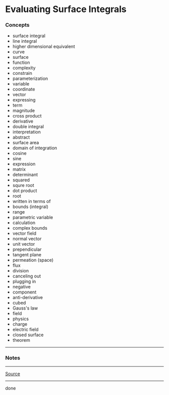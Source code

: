 # Evaluating Surface Integrals

### Concepts

- surface integral
- line integral
- higher dimensional equivalent
- curve
- surface
- function
- complexity
- constrain
- parameterization
- variable
- coordinate
- vector
- expressing
- term
- magnitude
- cross product
- derivative
- double integral
- interpretation
- abstract
- surface area
- domain of integration
- cosine
- sine
- expression
- matrix
- determinant
- squared
- squre root
- dot product
- root
- written in terms of
- bounds (integral)
- range
- parametric variable
- calculation
- complex bounds
- vector field
- normal vector
- unit vector
- prependicular
- tangent plane
- permeation (space)
- flux
- division
- canceling out
- plugging in
- negative
- component
- anti-derivative
- cubed
- Gauss's law
- field
- physics
- charge
- electric field
- closed surface
- theorem

---

### Notes

---

[Source](https://youtu.be/Gml1HT4y3_c)

---

done